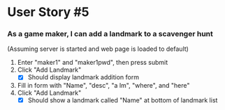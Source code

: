# User Story #5
### As a game maker, I can add a landmark to a scavenger hunt

(Assuming server is started and web page is loaded to default)

1. Enter "maker1" and "maker1pwd", then press submit
2. Click "Add Landmark"
    +[X] Should display landmark addition form
3. Fill in form with "Name", "desc", "a lm", "where", and "here"
4. Click "Add Landmark"
    +[X] Should show a landmark called "Name" at bottom of landmark list